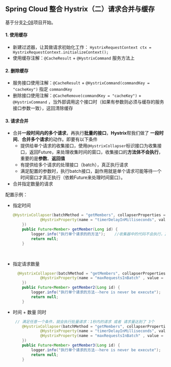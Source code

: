 ## Spring Cloud 整合 Hystrix（二）请求合并与缓存

基于分支[2-08](https://github.com/elegance/spring-cloud/tree/2-08/ch-02-08)项目开始。

#### 1. 使用缓存

* 新建过滤器，让其做请求初始化工作： `HystrixRequestContext ctx = HystrixRequestContext.initializeContext();`
* 使用缓存注解：`@CacheResult` + `@HystrixCommand` 服务方法上

#### 2. 删除缓存

* 服务接口使用注解：`@CacheResult` + `@HystrixCommand(commandKey = "cacheKey")`  指定 `commandKey`
* 删除接口使用注解：`@CacheRemove(commandKey = "cacheKey")` + `@HystrixCommand` ，当外部调用这个接口时（如果有参数则必须与缓存的服务接口参数一致），这回清除缓存

#### 3. 请求合并

* 合并**一段时间内的多个请求**，再执行**批量的接口**，**Hystrix**帮我们做了 **一段时间**、**合并多个请求**的动作。即要有以下条件
  * 提供给单个请求的收集接口，使用`@HystrixCollapser`标识接口为收集接口，返回Future<R>，来处理收集时间的窗口，收集接口的**方法体不会执行**，重要的是**参数**、**返回值**
  * 有提供给多个请求的处理接口（batch），真正执行请求
  * 满足配置的参数时，执行batch接口，副作用就是单个请求可能等待一个时间窗口才真正执行（依赖Future来处理时间窗口）。
* 合并指定数量的请求

配置示例：

* 指定时间

  ```java
  @HystrixCollapser(batchMethod = "getMembers", collapserProperties = {
              @HystrixProperty(name = "timerDelayInMilliseconds", value = "1000") // 收集1000ms内的请求
      })
      public Future<Member> getMember(Long id) {
          logger.info("执行单个请求的的方法");    //收集器中的代码不会执行，真正执行的是：“batch”方法，这里的方法用于收集请求参数，以及限定返回结果
          return null;
      }
  ```

  ​


* 指定请求数量

  ```java
    @HystrixCollapser(batchMethod = "getMembers", collapserProperties = {
              @HystrixProperty(name = "maxRequestsInBatch" , value = "3") // 达到 3个请求时发送
      })
      public Future<Member> getMember2(Long id) {
          logger.info("执行单个请求的方法--here is never be execute");
          return null;
      }
  ```

* 时间 + 数量 同时

  ```java
   // 满足任意一个条件，就会执行批量请求：1秒内的请求 或者 请求量达到了 3个
      @HystrixCollapser(batchMethod = "getMembers", collapserProperties = {
              @HystrixProperty(name = "timerDelayInMilliseconds", value = "1000"),
              @HystrixProperty(name = "maxRequestsInBatch" , value = "3")
      })
      public Future<Member> getMember3(Long id) {
          logger.info("执行单个请求的方法--here is never be execute");
          return null;
      }
  ```

  ​

